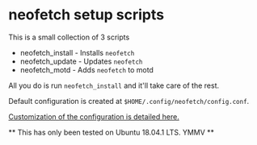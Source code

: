 # neofetch setup scripts

This is a small collection of 3 scripts

* neofetch_install - Installs `neofetch`
* neofetch_update - Updates `neofetch`
* neofetch_motd - Adds `neofetch` to motd

All you do is run `neofetch_install` and it'll take care of the rest.

Default configuration is created at `$HOME/.config/neofetch/config.conf`.

[Customization of the configuration is detailed here.](https://github.com/dylanaraps/neofetch/wiki/Customizing-Info)

** This has only been tested on Ubuntu 18.04.1 LTS. YMMV **
